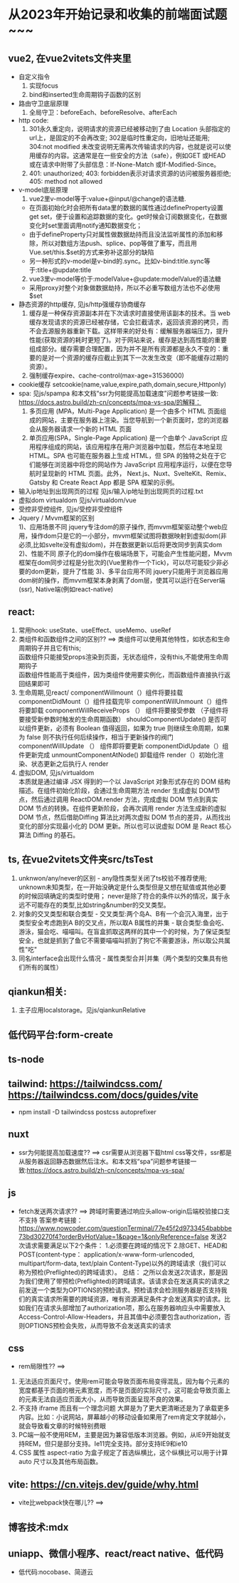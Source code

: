 #  从2023年开始记录和收集的前端面试题~~~

## vue2, 在vue2vitets文件夹里
-  自定义指令
    1) 实现focus
    2) bind和inserted生命周期钩子函数的区别
-  路由守卫底层原理
    1) 全局守卫：beforeEach、beforeResolve、afterEach
-  http code: 
    1) 301永久重定向，说明请求的资源已经被移动到了由 Location 头部指定的url上，是固定的不会再改变; 
    302是临时性重定向，旧地址还能用; 
    304:not modified 未改变说明无需再次传输请求的内容，也就是说可以使用缓存的内容。这通常是在一些安全的方法（safe），例如GET 或HEAD 或在请求中附带了头部信息：If-None-Match 或If-Modified-Since。
    2) 401: unauthorized; 403: forbidden表示对请求资源的访问被服务器拒绝; 405: method not allowed
-  v-model底层原理
    1) vue2里v-model等于:value+@input/@change的语法糖.
   - 在页面初始化时会把所有data里的数据的属性通过defineProperty设置get set，便于设置和追踪数据的变化。get时候会订阅数据变化，在数据变化时set里面调用notify通知数据变化；
   - 由于defineProperty只对属性做数据劫持而且没法监听属性的添加和移除，所以对数组方法push、splice、pop等做了重写，而且用Vue.set/this.$set的方式来弥补这部分的缺陷
   - 另一种形式的v-model是v-bind的.sync。比如v-bind:title.sync等于:title+@update:title
    2) vue3里v-model等价于:modelValue+@update:modelValue的语法糖
   - 采用proxy对整个对象做数据劫持，所以不必重写数组方法也不必使用$set
-  静态资源的http缓存, 见js/http强缓存协商缓存
    1) 缓存是一种保存资源副本并在下次请求时直接使用该副本的技术。当 web 缓存发现请求的资源已经被存储，它会拦截请求，返回该资源的拷贝，而不会去源服务器重新下载。这样带来的好处有：缓解服务器端压力，提升性能(获取资源的耗时更短了)。对于网站来说，缓存是达到高性能的重要组成部分。缓存需要合理配置，因为并不是所有资源都是永久不变的：重要的是对一个资源的缓存应截止到其下一次发生改变（即不能缓存过期的资源）。
    2) 强制缓存expire、cache-control(max-age=31536000)
-  cookie缓存 setcookie(name,value,expire,path,domain,secure,Httponly)
-  spa: 见js/spampa 和本文档“ssr为何能提高加载速度”问题参考链接一致: https://docs.astro.build/zh-cn/concepts/mpa-vs-spa/的解释：
    1) 多页应用 (MPA，Multi-Page Application) 是一个由多个 HTML 页面组成的网站，主要在服务器上渲染。当您导航到一个新页面时，您的浏览器会从服务器请求一个新的 HTML 页面
    2) 单页应用(SPA，Single-Page Application) 是一个由单个 JavaScript 应用程序组成的网站，该应用程序在用户浏览器中加载，然后在本地呈现 HTML。SPA 也可能在服务器上生成 HTML，但 SPA 的独特之处在于它们能够在浏览器中将您的网站作为 JavaScript 应用程序运行，以便在您导航时呈现新的 HTML 页面。此外， Next.js、Nuxt、SvelteKit、Remix、Gatsby 和 Create React App 都是 SPA 框架的示例。
-  输入ip地址到出现网页的过程 见js/输入ip地址到出现网页的过程.txt
-  虚拟dom virtualdom 见js/virtualdom/vue
-  受控非受控组件, 见js/受控非受控组件
-  Jquery / Mvvm框架的区别 \
    1)、应用场景不同
    jquery专注dom的原子操作, 而mvvm框架驱动整个web应用，操作dom只是它的一小部分，mvvm框架试图将数据映射到虚拟dom(非必须,比如svelte没有虚拟dom)，并在数据更新以后将更改同步到真实dom
    2)、性能不同
    原子化的dom操作在极端场景下，可能会产生性能问题，Mvvm框架在dom同步过程是分批次的(Vue里称作一个Tick)，可以尽可能较少非必要的dom更新，提升了性能
    3)、多平台应用不同
    jquery只能用于浏览器应用dom树的操作，而mvvm框架本身剥离了dom层，使其可以运行在Server端(ssr), Native端(例如react-native)


## react:
  1) 常用hook: useState、useEffect、useMemo、useRef
  2) 类组件和函数组件之间的区别?? ==> 类组件可以使用其他特性，如状态和生命周期钩子并且它有this; \
     函数组件只能接受props渲染到页面，无状态组件，没有this,不能使用生命周期钩子 \
     函数组件性能高于类组件，因为类组件使用要实例化，而函数组件直接执行返回结果即可
  3) 生命周期,见react/
    componentWillmount（）组件将要挂载
    componentDidMount（）组件挂载完毕
    componentWillUnmount（）组件将要卸载
    componentWillReceiveProps （） 组件将要接受参数 （子组件将要接受新参数时触发的生命周期函数）
    shouldComponentUpdate() 是否可以组件更新，必须有 Boolean 值得返回，如果为 true 则继续生命周期，如果为 false 则不执行任何后续操作，相当于更新操作的阀门
    componentWillUpdate （） 组件即将要更新
    componentDidUpdate（）组件更新完成
    unmountComponentAtNode() 卸载组件
    render（）初始化渲染、状态更新之后执行人 render
  4) 虚拟DOM, 见js/virtualdom \
   本质就是通过编译 JSX 得到的一个以 JavaScript 对象形式存在的 DOM 结构描述。在组件初始化阶段，会通过生命周期方法 render 生成虚拟 DOM节点，然后通过调用 ReactDOM.render 方法，完成虚拟 DOM 节点到真实 DOM 节点的转换。在组件更新阶段，会再次调用 render 方法生成新的虚拟 DOM 节点，然后借助Diffing 算法比对两次虚拟 DOM 节点的差异，从而找出变化的部分实现最小化的 DOM 更新。所以也可以说虚拟 DOM 是 React 核心算法 Diffing 的基石。


## ts, 在vue2vitets文件夹src/tsTest
  1) unknwon/any/never的区别
    - any隐性类型关闭了ts校验不推荐使用; unknown未知类型，在一开始没确定是什么类型但是又想在赋值或其他必要的时候回填确定的类型时使用；
      never是除了符合的条件以外的情况，属于永远不可能存在的类型,比如string&number的交叉类型。
  2) 对象的交叉类型和联合类型
    - 交叉类型:两个岛A、B有一个会沉入海里，出于类型安全考虑跑到A B的交叉点，所以取A B属性的并集
    - 联合类型:鱼会吃、游泳，猫会吃、喵喵叫。在盲盒抓取这两样的其中一个的时候，为了保证类型安全，也就是抓到了鱼它不需要喵喵叫抓到了狗它不需要游泳，所以取公共属性"吃"
  3) 同名interface会出现什么情况
    - 属性类型合并|并集（两个类型的交集具有他们所有的属性）

## qiankun相关:
  1) 主子应用localstorage。见js/qiankunRelative

## 低代码平台:form-create

## ts-node

## tailwind: https://tailwindcss.com/ https://tailwindcss.com/docs/guides/vite
  - npm install -D tailwindcss postcss autoprefixer


## nuxt
  - ssr为何能提高加载速度?? ==> csr需要从浏览器下载html css等文件，ssr都是从服务器返回静态数据然后注水。和本文档“spa”问题参考链接一致:https://docs.astro.build/zh-cn/concepts/mpa-vs-spa/


## js
  - fetch发送两次请求?? ==> 跨域时需要通过响应头allow-origin后端校验接口支不支持
  答案参考链接：https://www.nowcoder.com/questionTerminal/77e45f2d9733454babbbe73bd30270f4?orderByHotValue=1&page=1&onlyReference=false
  发送2次请求需要满足以下2个条件：
  1.必须要在跨域的情况下
  2.除GET、HEAD和POST(content-type： application/x-www-form-urlencoded, multipart/form-data, text/plain Content-Type)以外的跨域请求（我们可以称为预检(Preflighted)的跨域请求）。
  总结：
  之所以会发送2次请求，那是因为我们使用了带预检(Preflighted)的跨域请求。该请求会在发送真实的请求之前发送一个类型为OPTIONS的预检请求。预检请求会检测服务器是否支持我们的真实请求所需要的跨域资源，唯有资源满足条件才会发送真实的请求。比如我们在请求头部增加了authorization项，那么在服务器响应头中需要放入Access-Control-Allow-Headers，并且其值中必须要包含authorization，否则OPTIONS预检会失败，从而导致不会发送真实的请求
## css 
  - rem局限性?? ==> 
   1) 无法适应页面尺寸。使用rem可能会导致页面布局变得混乱，因为每个元素的宽度都基于页面的根元素宽度，而不是页面的实际尺寸。这可能会导致页面上的元素无法自适应页面大小，从而导致页面呈现不良的效果。
   2) 不支持 iframe 而且有一个理念问题 大屏是为了更大更清晰还是为了承载更多内容。比如：小说网站，屏幕越小的移动设备如果用了rem肯定文字就越小，就会导致看文章的时候特别费眼
   3) PC端一般不使用REM，主要是因为兼容低版本浏览器。例如，从IE9开始就支持REM，但只是部分支持。Ie11完全支持。部分支持IE9和ie10
   4) CSS 属性 aspect-ratio 为盒子规定了首选纵横比，这个纵横比可以用于计算 auto 尺寸以及其他布局函数。

## vite: https://cn.vitejs.dev/guide/why.html
  - vite比webpack快在哪儿?? ==>

## 博客技术:mdx

## uniapp、微信小程序、react/react native、低代码
  - 低代码:nocobase、简道云